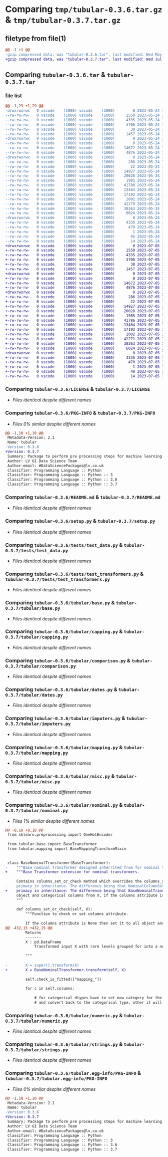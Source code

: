 # Comparing `tmp/tubular-0.3.6.tar.gz` & `tmp/tubular-0.3.7.tar.gz`

## filetype from file(1)

```diff
@@ -1 +1 @@
-gzip compressed data, was "tubular-0.3.6.tar", last modified: Wed May 24 15:54:28 2023, max compression
+gzip compressed data, was "tubular-0.3.7.tar", last modified: Wed Jul  5 14:01:24 2023, max compression
```

## Comparing `tubular-0.3.6.tar` & `tubular-0.3.7.tar`

### file list

```diff
@@ -1,29 +1,29 @@
-drwxrwxrwx   0 vscode    (1000) vscode    (1000)        0 2023-05-24 15:54:28.985024 tubular-0.3.6/
--rw-rw-rw-   0 vscode    (1000) vscode    (1000)     1550 2023-05-24 15:51:27.000000 tubular-0.3.6/LICENSE
--rw-rw-rw-   0 vscode    (1000) vscode    (1000)     4335 2023-05-24 15:54:28.985024 tubular-0.3.6/PKG-INFO
--rw-rw-rw-   0 vscode    (1000) vscode    (1000)     3706 2023-05-24 15:51:27.000000 tubular-0.3.6/README.md
--rw-rw-rw-   0 vscode    (1000) vscode    (1000)       38 2023-05-24 15:54:28.985024 tubular-0.3.6/setup.cfg
--rw-rw-rw-   0 vscode    (1000) vscode    (1000)     1457 2023-05-24 15:51:27.000000 tubular-0.3.6/setup.py
-drwxrwxrwx   0 vscode    (1000) vscode    (1000)        0 2023-05-24 15:54:28.981024 tubular-0.3.6/tests/
--rw-rw-rw-   0 vscode    (1000) vscode    (1000)        0 2023-05-24 15:51:27.000000 tubular-0.3.6/tests/__init__.py
--rw-rw-rw-   0 vscode    (1000) vscode    (1000)    14672 2023-05-24 15:51:27.000000 tubular-0.3.6/tests/test_data.py
--rw-rw-rw-   0 vscode    (1000) vscode    (1000)     4876 2023-05-24 15:51:27.000000 tubular-0.3.6/tests/test_transformers.py
-drwxrwxrwx   0 vscode    (1000) vscode    (1000)        0 2023-05-24 15:54:28.985024 tubular-0.3.6/tubular/
--rw-rw-rw-   0 vscode    (1000) vscode    (1000)      286 2023-05-24 15:51:27.000000 tubular-0.3.6/tubular/__init__.py
--rw-rw-rw-   0 vscode    (1000) vscode    (1000)       22 2023-05-24 15:51:27.000000 tubular-0.3.6/tubular/_version.py
--rw-rw-rw-   0 vscode    (1000) vscode    (1000)    14927 2023-05-24 15:51:27.000000 tubular-0.3.6/tubular/base.py
--rw-rw-rw-   0 vscode    (1000) vscode    (1000)    20028 2023-05-24 15:51:27.000000 tubular-0.3.6/tubular/capping.py
--rw-rw-rw-   0 vscode    (1000) vscode    (1000)     1985 2023-05-24 15:51:27.000000 tubular-0.3.6/tubular/comparison.py
--rw-rw-rw-   0 vscode    (1000) vscode    (1000)    41786 2023-05-24 15:51:27.000000 tubular-0.3.6/tubular/dates.py
--rw-rw-rw-   0 vscode    (1000) vscode    (1000)    13464 2023-05-24 15:51:27.000000 tubular-0.3.6/tubular/imputers.py
--rw-rw-rw-   0 vscode    (1000) vscode    (1000)    17192 2023-05-24 15:51:27.000000 tubular-0.3.6/tubular/mapping.py
--rw-rw-rw-   0 vscode    (1000) vscode    (1000)     2002 2023-05-24 15:51:27.000000 tubular-0.3.6/tubular/misc.py
--rw-rw-rw-   0 vscode    (1000) vscode    (1000)    42279 2023-05-24 15:51:27.000000 tubular-0.3.6/tubular/nominal.py
--rw-rw-rw-   0 vscode    (1000) vscode    (1000)    30363 2023-05-24 15:51:27.000000 tubular-0.3.6/tubular/numeric.py
--rw-rw-rw-   0 vscode    (1000) vscode    (1000)     6024 2023-05-24 15:51:27.000000 tubular-0.3.6/tubular/strings.py
-drwxrwxrwx   0 vscode    (1000) vscode    (1000)        0 2023-05-24 15:54:28.985024 tubular-0.3.6/tubular.egg-info/
--rw-rw-rw-   0 vscode    (1000) vscode    (1000)     4335 2023-05-24 15:54:28.000000 tubular-0.3.6/tubular.egg-info/PKG-INFO
--rw-rw-rw-   0 vscode    (1000) vscode    (1000)      470 2023-05-24 15:54:28.000000 tubular-0.3.6/tubular.egg-info/SOURCES.txt
--rw-rw-rw-   0 vscode    (1000) vscode    (1000)        1 2023-05-24 15:54:28.000000 tubular-0.3.6/tubular.egg-info/dependency_links.txt
--rw-rw-rw-   0 vscode    (1000) vscode    (1000)       45 2023-05-24 15:54:28.000000 tubular-0.3.6/tubular.egg-info/requires.txt
--rw-rw-rw-   0 vscode    (1000) vscode    (1000)       14 2023-05-24 15:54:28.000000 tubular-0.3.6/tubular.egg-info/top_level.txt
+drwxrwxrwx   0 vscode    (1000) vscode    (1000)        0 2023-07-05 14:01:24.760365 tubular-0.3.7/
+-rw-rw-rw-   0 vscode    (1000) vscode    (1000)     1550 2023-07-05 13:47:51.000000 tubular-0.3.7/LICENSE
+-rw-rw-rw-   0 vscode    (1000) vscode    (1000)     4335 2023-07-05 14:01:24.760365 tubular-0.3.7/PKG-INFO
+-rw-rw-rw-   0 vscode    (1000) vscode    (1000)     3706 2023-07-05 13:47:51.000000 tubular-0.3.7/README.md
+-rw-rw-rw-   0 vscode    (1000) vscode    (1000)       38 2023-07-05 14:01:24.760365 tubular-0.3.7/setup.cfg
+-rw-rw-rw-   0 vscode    (1000) vscode    (1000)     1457 2023-07-05 13:47:51.000000 tubular-0.3.7/setup.py
+drwxrwxrwx   0 vscode    (1000) vscode    (1000)        0 2023-07-05 14:01:24.748365 tubular-0.3.7/tests/
+-rw-rw-rw-   0 vscode    (1000) vscode    (1000)        0 2023-07-05 13:47:51.000000 tubular-0.3.7/tests/__init__.py
+-rw-rw-rw-   0 vscode    (1000) vscode    (1000)    14672 2023-07-05 13:47:51.000000 tubular-0.3.7/tests/test_data.py
+-rw-rw-rw-   0 vscode    (1000) vscode    (1000)     4876 2023-07-05 13:47:51.000000 tubular-0.3.7/tests/test_transformers.py
+drwxrwxrwx   0 vscode    (1000) vscode    (1000)        0 2023-07-05 14:01:24.756365 tubular-0.3.7/tubular/
+-rw-rw-rw-   0 vscode    (1000) vscode    (1000)      286 2023-07-05 13:47:51.000000 tubular-0.3.7/tubular/__init__.py
+-rw-rw-rw-   0 vscode    (1000) vscode    (1000)       22 2023-07-05 14:00:40.000000 tubular-0.3.7/tubular/_version.py
+-rw-rw-rw-   0 vscode    (1000) vscode    (1000)    14927 2023-07-05 13:47:51.000000 tubular-0.3.7/tubular/base.py
+-rw-rw-rw-   0 vscode    (1000) vscode    (1000)    20028 2023-07-05 13:47:51.000000 tubular-0.3.7/tubular/capping.py
+-rw-rw-rw-   0 vscode    (1000) vscode    (1000)     1985 2023-07-05 13:47:51.000000 tubular-0.3.7/tubular/comparison.py
+-rw-rw-rw-   0 vscode    (1000) vscode    (1000)    41786 2023-07-05 13:47:51.000000 tubular-0.3.7/tubular/dates.py
+-rw-rw-rw-   0 vscode    (1000) vscode    (1000)    13464 2023-07-05 13:47:51.000000 tubular-0.3.7/tubular/imputers.py
+-rw-rw-rw-   0 vscode    (1000) vscode    (1000)    17192 2023-07-05 13:47:51.000000 tubular-0.3.7/tubular/mapping.py
+-rw-rw-rw-   0 vscode    (1000) vscode    (1000)     2002 2023-07-05 13:47:51.000000 tubular-0.3.7/tubular/misc.py
+-rw-rw-rw-   0 vscode    (1000) vscode    (1000)    42271 2023-07-05 13:47:51.000000 tubular-0.3.7/tubular/nominal.py
+-rw-rw-rw-   0 vscode    (1000) vscode    (1000)    30363 2023-07-05 13:47:51.000000 tubular-0.3.7/tubular/numeric.py
+-rw-rw-rw-   0 vscode    (1000) vscode    (1000)     6024 2023-07-05 13:47:51.000000 tubular-0.3.7/tubular/strings.py
+drwxrwxrwx   0 vscode    (1000) vscode    (1000)        0 2023-07-05 14:01:24.756365 tubular-0.3.7/tubular.egg-info/
+-rw-rw-rw-   0 vscode    (1000) vscode    (1000)     4335 2023-07-05 14:01:24.000000 tubular-0.3.7/tubular.egg-info/PKG-INFO
+-rw-rw-rw-   0 vscode    (1000) vscode    (1000)      470 2023-07-05 14:01:24.000000 tubular-0.3.7/tubular.egg-info/SOURCES.txt
+-rw-rw-rw-   0 vscode    (1000) vscode    (1000)        1 2023-07-05 14:01:24.000000 tubular-0.3.7/tubular.egg-info/dependency_links.txt
+-rw-rw-rw-   0 vscode    (1000) vscode    (1000)       40 2023-07-05 14:01:24.000000 tubular-0.3.7/tubular.egg-info/requires.txt
+-rw-rw-rw-   0 vscode    (1000) vscode    (1000)       14 2023-07-05 14:01:24.000000 tubular-0.3.7/tubular.egg-info/top_level.txt
```

### Comparing `tubular-0.3.6/LICENSE` & `tubular-0.3.7/LICENSE`

 * *Files identical despite different names*

### Comparing `tubular-0.3.6/PKG-INFO` & `tubular-0.3.7/PKG-INFO`

 * *Files 0% similar despite different names*

```diff
@@ -1,10 +1,10 @@
 Metadata-Version: 2.1
 Name: tubular
-Version: 0.3.6
+Version: 0.3.7
 Summary: Package to perform pre processing steps for machine learning models
 Author: LV GI Data Science Team
 Author-email: #DataSciencePackages@lv.co.uk
 Classifier: Programming Language :: Python
 Classifier: Programming Language :: Python :: 3
 Classifier: Programming Language :: Python :: 3.6
 Classifier: Programming Language :: Python :: 3.7
```

### Comparing `tubular-0.3.6/README.md` & `tubular-0.3.7/README.md`

 * *Files identical despite different names*

### Comparing `tubular-0.3.6/setup.py` & `tubular-0.3.7/setup.py`

 * *Files identical despite different names*

### Comparing `tubular-0.3.6/tests/test_data.py` & `tubular-0.3.7/tests/test_data.py`

 * *Files identical despite different names*

### Comparing `tubular-0.3.6/tests/test_transformers.py` & `tubular-0.3.7/tests/test_transformers.py`

 * *Files identical despite different names*

### Comparing `tubular-0.3.6/tubular/base.py` & `tubular-0.3.7/tubular/base.py`

 * *Files identical despite different names*

### Comparing `tubular-0.3.6/tubular/capping.py` & `tubular-0.3.7/tubular/capping.py`

 * *Files identical despite different names*

### Comparing `tubular-0.3.6/tubular/comparison.py` & `tubular-0.3.7/tubular/comparison.py`

 * *Files identical despite different names*

### Comparing `tubular-0.3.6/tubular/dates.py` & `tubular-0.3.7/tubular/dates.py`

 * *Files identical despite different names*

### Comparing `tubular-0.3.6/tubular/imputers.py` & `tubular-0.3.7/tubular/imputers.py`

 * *Files identical despite different names*

### Comparing `tubular-0.3.6/tubular/mapping.py` & `tubular-0.3.7/tubular/mapping.py`

 * *Files identical despite different names*

### Comparing `tubular-0.3.6/tubular/misc.py` & `tubular-0.3.7/tubular/misc.py`

 * *Files identical despite different names*

### Comparing `tubular-0.3.6/tubular/nominal.py` & `tubular-0.3.7/tubular/nominal.py`

 * *Files 1% similar despite different names*

```diff
@@ -8,18 +8,18 @@
 from sklearn.preprocessing import OneHotEncoder
 
 from tubular.base import BaseTransformer
 from tubular.mapping import BaseMappingTransformMixin
 
 
 class BaseNominalTransformer(BaseTransformer):
-    """Base nominal transformer designed inherrited from for nominal transformers.
+    """Base Transformer extension for nominal transformers.
 
     Contains columns_set_or_check method which overrides the columns_set_or_check method in BaseTransformer if given
-    primacy in inheritance. The difference being that NominalColumnSetOrCheckMixin's columns_set_or_check only selects
+    primacy in inheritance. The difference being that BaseNominalTransformer's columns_set_or_check only selects
     object and categorical columns from X, if the columns attribute is not set by the user.
     """
 
     def columns_set_or_check(self, X):
         """Function to check or set columns attribute.
 
         If the columns attribute is None then set it to all object and category columns in X. Otherwise run the
@@ -432,15 +432,15 @@
         Returns
         -------
         X : pd.DataFrame
             Transformed input X with rare levels grouped for into a new rare level.
 
         """
 
-        X = super().transform(X)
+        X = BaseNominalTransformer.transform(self, X)
 
         self.check_is_fitted(["mapping_"])
 
         for c in self.columns:
 
             # for categorical dtypes have to set new category for the impute values first
             # and convert back to the categorical type, other it will convert to object
```

### Comparing `tubular-0.3.6/tubular/numeric.py` & `tubular-0.3.7/tubular/numeric.py`

 * *Files identical despite different names*

### Comparing `tubular-0.3.6/tubular/strings.py` & `tubular-0.3.7/tubular/strings.py`

 * *Files identical despite different names*

### Comparing `tubular-0.3.6/tubular.egg-info/PKG-INFO` & `tubular-0.3.7/tubular.egg-info/PKG-INFO`

 * *Files 0% similar despite different names*

```diff
@@ -1,10 +1,10 @@
 Metadata-Version: 2.1
 Name: tubular
-Version: 0.3.6
+Version: 0.3.7
 Summary: Package to perform pre processing steps for machine learning models
 Author: LV GI Data Science Team
 Author-email: #DataSciencePackages@lv.co.uk
 Classifier: Programming Language :: Python
 Classifier: Programming Language :: Python :: 3
 Classifier: Programming Language :: Python :: 3.6
 Classifier: Programming Language :: Python :: 3.7
```


